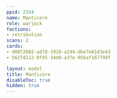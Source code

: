 ```yaml
---
ppid: 2324
name: Manticore
role: warjack
factions:
- retribution
scans: 2
cards:
- d0072002-ad78-3920-a244-dbe7e61d3e43
- 5627d112-0f45-34d0-a37e-956af167799f

layout: model
title: Manticore
disableToc: true
hidden: true
---
```

